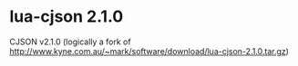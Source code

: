 # lua-cjson 2.1.0
CJSON v2.1.0 (logically a fork of http://www.kyne.com.au/~mark/software/download/lua-cjson-2.1.0.tar.gz)
